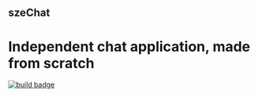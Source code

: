 ## szeChat

# Independent chat application, made from scratch

[![build badge](https://github.com/marci1175/szeChat/actions/workflows/rust.yml/badge.svg?branch=main)](https://github.com/marci1175/szeChat/actions/workflows/rust.yml)
